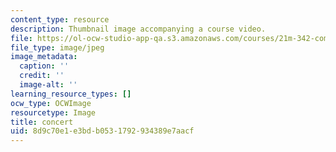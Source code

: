 ```yaml
---
content_type: resource
description: Thumbnail image accompanying a course video.
file: https://ol-ocw-studio-app-qa.s3.amazonaws.com/courses/21m-342-composing-for-jazz-orchestra-fall-2008/8d9c70e1e3bdb0531792934389e7aacf_concert.jpg
file_type: image/jpeg
image_metadata:
  caption: ''
  credit: ''
  image-alt: ''
learning_resource_types: []
ocw_type: OCWImage
resourcetype: Image
title: concert
uid: 8d9c70e1-e3bd-b053-1792-934389e7aacf
---
```

